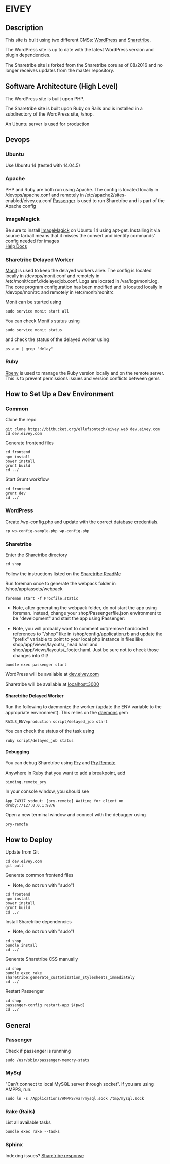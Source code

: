 # EIVEY #

## Description ##

This site is built using two different CMSs: [WordPress](https://wordpress.org/) and [Sharetribe](https://github.com/sharetribe/sharetribe).  

The WordPress site is up to date with the latest WordPress version and plugin dependencies.

The Sharetribe site is forked from the Sharetribe core as of 08/2016 and no longer receives updates from the master repository.


## Software Architecture (High Level) ##

The WordPress site is built upon PHP.

The Sharetribe site is built upon Ruby on Rails and is installed in a subdirectory of the WordPress site, /shop.

An Ubuntu server is used for production


## Devops ##

### Ubuntu ###
Use Ubuntu 14 (tested with 14.04.5)

### Apache ###
PHP and Ruby are both run using Apache.  The config is located locally in /devops/apache.conf and remotely in /etc/apache2/sites-enabled/eivey.ca.conf  [Passenger](https://www.phusionpassenger.com/library/) is used to run Sharetribe and is part of the Apache config

### ImageMagick ###
Be sure to install [ImageMagick](http://www.imagemagick.org/script/index.php) on Ubuntu 14 using apt-get.  Installing it via source tarball means that it misses the convert and identify commands' config needed for images  
[Help Docs](https://www.digitalocean.com/community/questions/rails-4-paperclip-imagemagick-content-type-error-for-images)

### Sharetribe Delayed Worker ###
[Monit](https://mmonit.com/) is used to keep the delayed workers alive.  The config is located locally in /devops/monit.conf and remotely in /etc/monit/conf.d/delayedjob.conf. Logs are located in /var/log/monit.log.  The core program configuration has been modified and is located locally in /devops/monitrc and remotely in /etc/monit/monitrc

Monit can be started using

```
sudo service monit start all
```

You can check Monit's status using

```
sudo service monit status
```

and check the status of the delayed worker using

```
ps aux | grep "delay"
```


### Ruby ###
[Rbenv](https://github.com/rbenv/rbenv) is used to manage the Ruby version locally and on the remote server.  This is to prevent permissions issues and version conflicts between gems


## How to Set Up a Dev Environment ##

### Common ###

Clone the repo 

```
git clone https://bitbucket.org/ellefsontech/eivey.web dev.eivey.com
cd dev.eivey.com
```

Generate frontend files

```
cd frontend
npm install
bower install
grunt build
cd ../
```

Start Grunt workflow

```
cd frontend
grunt dev
cd ../
```

### WordPress ###

Create /wp-config.php and update with the correct database credentials.

```
cp wp-config-sample.php wp-config.php
```


### Sharetribe ###

Enter the Sharetribe directory

```
cd shop
```

Follow the instructions listed on the [Sharetribe ReadMe](https://github.com/sharetribe/sharetribe)

Run foreman once to generate the webpack folder in /shop/app/assets/webpack

```
foreman start -f Procfile.static
```

* Note, after generating the webpack folder, do not start the app using foreman.  Instead, change your shop/Passengerfile.json environment to be "development" and start the app using Passenger:

* Note, you will probably want to comment out/remove hardcoded references to "/shop" like in /shop/config/application.rb and update the "prefix" variable to point to your local php instance in files like shop/app/views/layouts/_head.haml and shop/app/views/layouts/_footer.haml.  Just be sure not to check those changes into Git!

```
bundle exec passenger start
```

WordPress will be available at [dev.eivey.com](http://dev.eivey.com)

Sharetribe will be available at [localhost:3000](http://localhost:3000)

#### Sharetribe Delayed Worker ####
Run the following to daemonize the worker (update the ENV variable to the appropriate environment).  This relies on the [daemons](https://github.com/thuehlinger/daemons) gem

```
RAILS_ENV=production script/delayed_job start
```

You can check the status of the task using

```
ruby script/delayed_job status
```


#### Debugging ####

You can debug Sharetribe using [Pry](http://pryrepl.org/) and [Pry Remote](https://github.com/mon-ouie/pry-remote/)

Anywhere in Ruby that you want to add a breakpoint, add

```
binding.remote_pry
```

In your console window, you should see

```
App 74317 stdout: [pry-remote] Waiting for client on druby://127.0.0.1:9876
```

Open a new terminal window and connect with the debugger using

```
pry-remote
```

## How to Deploy ##

Update from Git

```
cd dev.eivey.com
git pull
```

Generate common frontend files

* Note, do not run with "sudo"!

```
cd frontend
npm install
bower install
grunt build
cd ../
```

Install Sharetribe dependencies

* Note, do not run with "sudo"!

```
cd shop
bundle install
cd ../
```

Generate Sharetribe CSS manually
   
```
cd shop
bundle exec rake sharetribe:generate_customization_stylesheets_immediately
cd ../
```

Restart Passenger

```
cd shop
passenger-config restart-app $(pwd)
cd ../
```


## General ##

### Passenger ###

Check if passenger is runnning

```
sudo /usr/sbin/passenger-memory-stats
```

### MySql ###

"Can't connect to local MySQL server through socket".  If you are using AMPPS, run:

```
sudo ln -s /Applications/AMPPS/var/mysql.sock /tmp/mysql.sock
```

### Rake (Rails) ###

List all available tasks

```
bundle exec rake --tasks
```

### Sphinx ###

Indexing issues? [Sharetribe response](https://github.com/sharetribe/sharetribe/issues/2334)
